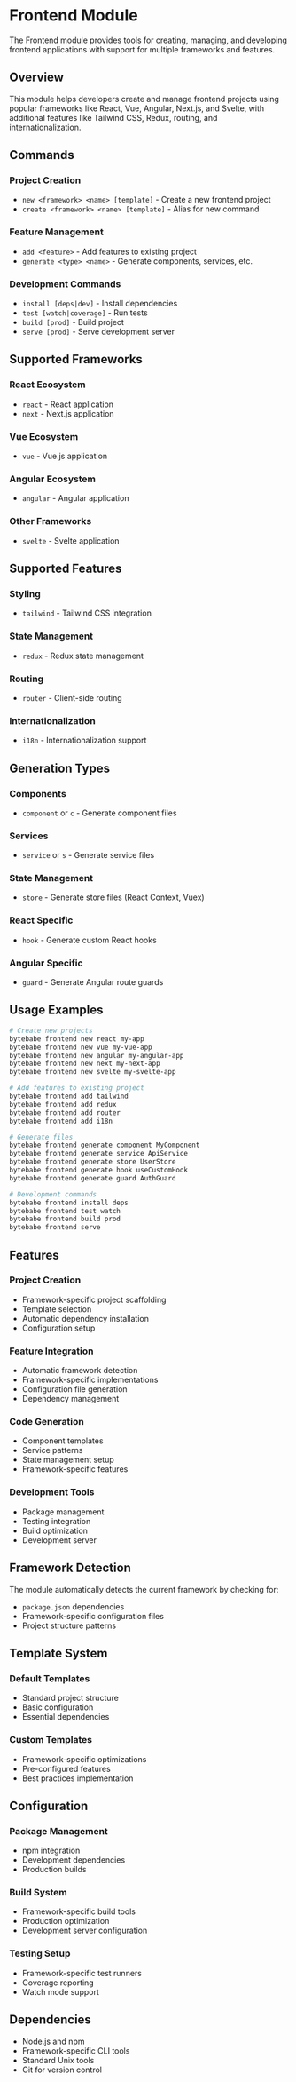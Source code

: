 # Frontend Module

The Frontend module provides tools for creating, managing, and developing frontend applications with support for multiple frameworks and features.

## Overview

This module helps developers create and manage frontend projects using popular frameworks like React, Vue, Angular, Next.js, and Svelte, with additional features like Tailwind CSS, Redux, routing, and internationalization.

## Commands

### Project Creation
- `new <framework> <name> [template]` - Create a new frontend project
- `create <framework> <name> [template]` - Alias for new command

### Feature Management
- `add <feature>` - Add features to existing project
- `generate <type> <name>` - Generate components, services, etc.

### Development Commands
- `install [deps|dev]` - Install dependencies
- `test [watch|coverage]` - Run tests
- `build [prod]` - Build project
- `serve [prod]` - Serve development server

## Supported Frameworks

### React Ecosystem
- `react` - React application
- `next` - Next.js application

### Vue Ecosystem
- `vue` - Vue.js application

### Angular Ecosystem
- `angular` - Angular application

### Other Frameworks
- `svelte` - Svelte application

## Supported Features

### Styling
- `tailwind` - Tailwind CSS integration

### State Management
- `redux` - Redux state management

### Routing
- `router` - Client-side routing

### Internationalization
- `i18n` - Internationalization support

## Generation Types

### Components
- `component` or `c` - Generate component files

### Services
- `service` or `s` - Generate service files

### State Management
- `store` - Generate store files (React Context, Vuex)

### React Specific
- `hook` - Generate custom React hooks

### Angular Specific
- `guard` - Generate Angular route guards

## Usage Examples

```bash
# Create new projects
bytebabe frontend new react my-app
bytebabe frontend new vue my-vue-app
bytebabe frontend new angular my-angular-app
bytebabe frontend new next my-next-app
bytebabe frontend new svelte my-svelte-app

# Add features to existing project
bytebabe frontend add tailwind
bytebabe frontend add redux
bytebabe frontend add router
bytebabe frontend add i18n

# Generate files
bytebabe frontend generate component MyComponent
bytebabe frontend generate service ApiService
bytebabe frontend generate store UserStore
bytebabe frontend generate hook useCustomHook
bytebabe frontend generate guard AuthGuard

# Development commands
bytebabe frontend install deps
bytebabe frontend test watch
bytebabe frontend build prod
bytebabe frontend serve
```

## Features

### Project Creation
- Framework-specific project scaffolding
- Template selection
- Automatic dependency installation
- Configuration setup

### Feature Integration
- Automatic framework detection
- Framework-specific implementations
- Configuration file generation
- Dependency management

### Code Generation
- Component templates
- Service patterns
- State management setup
- Framework-specific features

### Development Tools
- Package management
- Testing integration
- Build optimization
- Development server

## Framework Detection

The module automatically detects the current framework by checking for:
- `package.json` dependencies
- Framework-specific configuration files
- Project structure patterns

## Template System

### Default Templates
- Standard project structure
- Basic configuration
- Essential dependencies

### Custom Templates
- Framework-specific optimizations
- Pre-configured features
- Best practices implementation

## Configuration

### Package Management
- npm integration
- Development dependencies
- Production builds

### Build System
- Framework-specific build tools
- Production optimization
- Development server configuration

### Testing Setup
- Framework-specific test runners
- Coverage reporting
- Watch mode support

## Dependencies

- Node.js and npm
- Framework-specific CLI tools
- Standard Unix tools
- Git for version control 